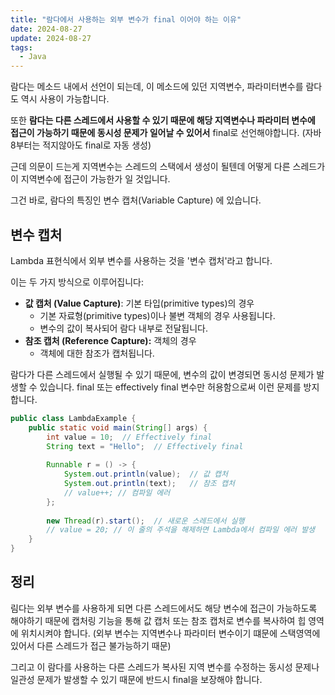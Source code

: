 ```yaml
---
title: "람다에서 사용하는 외부 변수가 final 이어야 하는 이유"
date: 2024-08-27
update: 2024-08-27
tags:
  - Java
---
```


람다는 메소드 내에서 선언이 되는데, 이 메소드에 있던 지역변수, 파라미터변수를 람다도 역시 사용이 가능합니다.

또한 **람다는 다른 스레드에서 사용할 수 있기 때문에 해당 지역변수나 파라미터 변수에 접근이 가능하기 때문에 동시성 문제가 일어날 수 있어서** final로 선언해야합니다.
(자바 8부터는 적지않아도 final로 자동 생성) 

근데 의문이 드는게 지역변수는 스레드의 스택에서 생성이 될텐데 어떻게 다른 스레드가 이 지역변수에 접근이 가능한가 일 것입니다.

그건 바로, 람다의 특징인 변수 캡처(Variable Capture) 에 있습니다.

## 변수 캡처

Lambda 표현식에서 외부 변수를 사용하는 것을 '변수 캡처'라고 합니다. 

이는 두 가지 방식으로 이루어집니다:

- **값 캡처 (Value Capture)**: 기본 타입(primitive types)의 경우
  - 기본 자료형(primitive types)이나 불변 객체의 경우 사용됩니다. 
  - 변수의 값이 복사되어 람다 내부로 전달됩니다.
- **참조 캡처 (Reference Capture):** 객체의 경우
  - 객체에 대한 참조가 캡처됩니다.

람다가 다른 스레드에서 실행될 수 있기 때문에, 변수의 값이 변경되면 동시성 문제가 발생할 수 있습니다.
final 또는 effectively final 변수만 허용함으로써 이런 문제를 방지합니다.

```java
public class LambdaExample {
    public static void main(String[] args) {
        int value = 10;  // Effectively final
        String text = "Hello";  // Effectively final
        
        Runnable r = () -> {
            System.out.println(value);  // 값 캡처
            System.out.println(text);   // 참조 캡처
            // value++; // 컴파일 에러
        };
        
        new Thread(r).start();  // 새로운 스레드에서 실행
        // value = 20; // 이 줄의 주석을 해제하면 Lambda에서 컴파일 에러 발생
    }
}
```

## 정리

림다는 외부 변수를 사용하게 되면 다른 스레드에서도 해당 변수에 접근이 가능하도록 해야하기 때문에 캡처링 기능을 통해 값 캡처 또는 참조 캡처로 변수를 복사하여 힙 영역에 위치시켜야 합니다. 
(외부 변수는 지역변수나 파라미터 변수이기 떄문에 스택영역에 있어서 다른 스레드가 접근 불가능하기 때문)

그리고 이 람다를 사용하는 다른 스레드가 복사된 지역 변수를 수정하는 동시성 문제나 일관성 문제가 발생할 수 있기 때문에 반드시 final을 보장해야 합니다. 
